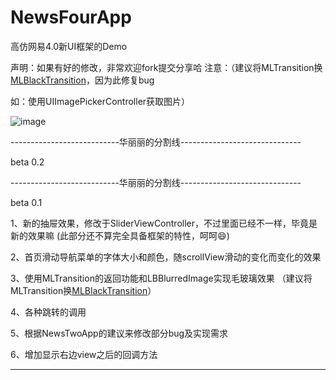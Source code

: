 NewsFourApp
===========

高仿网易4.0新UI框架的Demo

声明：如果有好的修改，非常欢迎fork提交分享哈
注意：（建议将MLTransition换[MLBlackTransition](https://github.com/molon/MLTransition)，因为此修复bug

如：使用UIImagePickerController获取图片）

![image](https://github.com/chenqihui/NewsFourApp/blob/master/screenshots/NewsFourAppGif.gif)

---------------------------华丽丽的分割线------------------------------

beta 0.2

---------------------------华丽丽的分割线------------------------------

beta 0.1

1、新的抽屉效果，修改于SliderViewController，不过里面已经不一样，毕竟是新的效果嘛
(此部分还不算完全具备框架的特性，呵呵😄)

2、首页滑动导航菜单的字体大小和颜色，随scrollView滑动的变化而变化的效果

3、使用MLTransition的返回功能和LBBlurredImage实现毛玻璃效果
（建议将MLTransition换[MLBlackTransition](https://github.com/molon/MLTransition)）

4、各种跳转的调用

5、根据NewsTwoApp的建议来修改部分bug及实现需求

6、增加显示右边view之后的回调方法

---------------------------------------------------------------------
